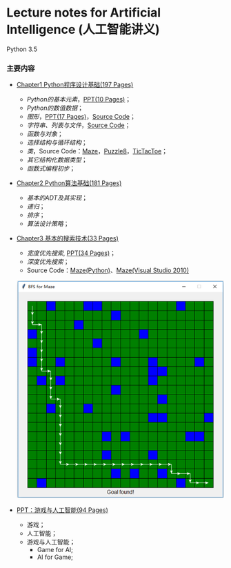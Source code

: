 # Lecture notes for Artificial Intelligence (人工智能讲义)

Python 3.5

### 主要内容
- <a href="https://github.com/duxiaoqin/Lecture-notes-for-Artificial-Intelligence/blob/master/Chapter1-CN.pdf">Chapter1 Python程序设计基础(197 Pages)</a>
   - _Python的基本元素_，<a href="https://github.com/duxiaoqin/Lecture-notes-for-Artificial-Intelligence/blob/master/Lesson1-CN.pdf">PPT(10 Pages)</a>；
   - _Python的数值数据_；
   - _图形_，<a href="https://github.com/duxiaoqin/Lecture-notes-for-Artificial-Intelligence/blob/master/Lesson2-CN.pdf">PPT(17 Pages)</a>，<a href="https://github.com/duxiaoqin/Lecture-notes-for-Artificial-Intelligence/blob/master/SourceCode3.zip">Source Code</a>；
   - _字符串、列表与文件_，<a href="https://github.com/duxiaoqin/Lecture-notes-for-Artificial-Intelligence/blob/master/SourceCode2.zip">Source Code</a>；
   - _函数与对象_；
   - _选择结构与循环结构_；
   - _类_，Source Code：<a href="https://github.com/duxiaoqin/Lecture-notes-for-Artificial-Intelligence/blob/master/Maze1.zip">Maze</a>，<a href="https://github.com/duxiaoqin/Lecture-notes-for-Artificial-Intelligence/blob/master/Puzzle8-1.zip">Puzzle8</a>，<a href="https://github.com/duxiaoqin/Lecture-notes-for-Artificial-Intelligence/blob/master/TicTacToe1.zip">TicTacToe</a>；
   - _其它结构化数据类型_；
   - _函数式编程初步_；

- <a href="https://github.com/duxiaoqin/Lecture-notes-for-Artificial-Intelligence/blob/master/Chapter2-CN.pdf">Chapter2 Python算法基础(181 Pages)</a>
   - _基本的ADT及其实现_；
   - _递归_；
   - _排序_；
   - _算法设计策略_；
   
- <a href="https://github.com/duxiaoqin/Lecture-notes-for-Artificial-Intelligence/blob/master/Chapter3-CN.pdf">Chapter3 基本的搜索技术(33 Pages)</a>
   - _宽度优先搜索_, <a href="https://github.com/duxiaoqin/Lecture-notes-for-Artificial-Intelligence/blob/master/Search1-CN.pdf">PPT(34 Pages)</a>；
   - _深度优先搜索_；
   - Source Code：<a href="https://github.com/duxiaoqin/Lecture-notes-for-Artificial-Intelligence/blob/master/Maze_DBFS.zip">Maze(Python)</a>、<a href="https://github.com/duxiaoqin/Lecture-notes-for-Artificial-Intelligence/blob/master/DFSMaze.zip">Maze(Visual Studio 2010)</a>
   
   ![实验结果](maze_bfs.png)
   
- <a href="https://github.com/duxiaoqin/Lecture-notes-for-Artificial-Intelligence/blob/master/GAMEAI-CN.pdf">PPT：游戏与人工智能(94 Pages)</a>
   - 游戏；
   - 人工智能；
   - 游戏与人工智能；
      - Game for AI;
      - AI for Game;
